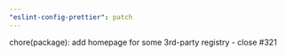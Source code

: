 ```yaml
---
"eslint-config-prettier": patch
---
```


chore(package): add homepage for some 3rd-party registry - close #321
